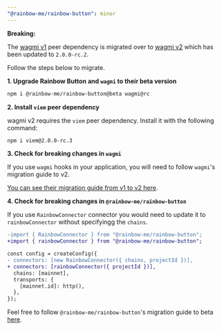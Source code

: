 ```yaml
---
"@rainbow-me/rainbow-button": minor
---
```


**Breaking:**

The [wagmi v1](https://wagmi.sh) peer dependency is migrated over to [wagmi v2](https://rc.wagmi.sh/) which has been updated to `2.0.0-rc.2`.

Follow the steps below to migrate.

**1. Upgrade Rainbow Button and `wagmi` to their beta version**

```bash
npm i @rainbow-me/rainbow-button@beta wagmi@rc
```

**2. Install `viem` peer dependency**

wagmi v2 requires the `viem` peer dependency. Install it with the following command:

```bash
npm i viem@2.0.0-rc.3
```

**3. Check for breaking changes in `wagmi`**

If you use `wagmi` hooks in your application, you will need to follow `wagmi`'s migration guide to v2.


[You can see their migration guide from v1 to v2 here](https://rc.wagmi.sh/react/guides/migrate-from-v1-to-v2).


**4. Check for breaking changes in `@rainbow-me/rainbow-button`**

If you use `RainbowConnector` connector you would need to update it to `rainbowConnector` without specifyingg the `chains`.

```diff
-import { RainbowConnector } from "@rainbow-me/rainbow-button";
+import { rainbowConnector } from "@rainbow-me/rainbow-button";

const config = createConfig({
- connectors: [new RainbowConnector({ chains, projectId })],
+ connectors: [rainbowConnector({ projectId })],
  chains: [mainnet],
  transports: {
    [mainnet.id]: http(),
  },
});
```

Feel free to follow `@rainbow-me/rainbow-button`'s migration guide to beta [here](https://rc.wagmi.sh/react/guides/migrate-from-v1-to-v2).


 
